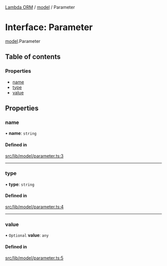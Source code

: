 [Lambda ORM](../README.md) / [model](../modules/model.md) / Parameter

# Interface: Parameter

[model](../modules/model.md).Parameter

## Table of contents

### Properties

- [name](model.Parameter.md#name)
- [type](model.Parameter.md#type)
- [value](model.Parameter.md#value)

## Properties

### name

• **name**: `string`

#### Defined in

[src/lib/model/parameter.ts:3](https://github.com/FlavioLionelRita/lambdaorm/blob/0fd718a/src/lib/model/parameter.ts#L3)

___

### type

• **type**: `string`

#### Defined in

[src/lib/model/parameter.ts:4](https://github.com/FlavioLionelRita/lambdaorm/blob/0fd718a/src/lib/model/parameter.ts#L4)

___

### value

• `Optional` **value**: `any`

#### Defined in

[src/lib/model/parameter.ts:5](https://github.com/FlavioLionelRita/lambdaorm/blob/0fd718a/src/lib/model/parameter.ts#L5)
